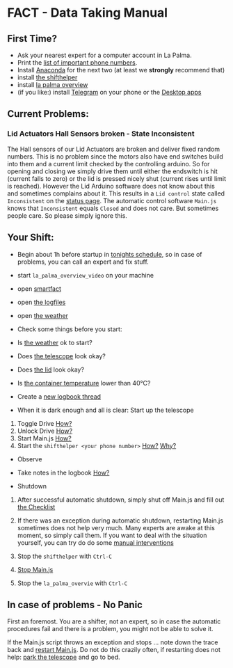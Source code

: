 # FACT - Data Taking Manual

## First Time? 
 * Ask your nearest expert for a computer account in La Palma.
 * Print the [list of important phone numbers](https://trac.fact-project.org/wiki/Protected/ContactInfo).
 * Install [Anaconda](https://www.continuum.io/downloads) for the next two (at least we **strongly** recommend that)
 * install [the shifthelper](https://github.com/fact-project/shifthelper/)
 * install [la palma overview](https://github.com/fact-project/la_palma_overview)
 * (if you like:) install [Telegram](https://telegram.org/) on your phone or the [Desktop apps](https://telegram.org/apps)

## Current Problems:

### Lid Actuators Hall Sensors broken - State Inconsistent

The Hall sensors of our Lid Actuators are broken and deliver fixed random numbers. This is no problem since the motors also have end switches build into them and a current limit checked by the controlling arduino. So for opening and closing we simply drive them until either the endswitch is hit (current falls to zero) or the lid is pressed nicely shut (current rises until limit is reached). 
However the Lid Arduino software does not know about this and sometimes complains about it. This results in a `Lid control` state called `Inconsistent` on the [status page](http://fact-project.org/smartfact/index.html?#status).
The automatic control software `Main.js` knows that `Inconsistent` equals `Closed` and does not care. But sometimes people care. So please simply ignore this.

## Your Shift:

 * Begin about 1h before startup in [tonights schedule](https://www.fact-project.org/schedule/), so in case of problems, you can call an expert and fix stuff.
  * start `la_palma_overview_video` on your machine
  * open [smartfact](https://www.fact-project.org/smartfact)
  * open [the logfiles](http://www.fact-project.org/showlog)
  * open [the weather](http://www.magic.iac.es/site/weather/index.html)
 * Check some things before you start:
  * Is [the weather](http://www.magic.iac.es/site/weather/index.html) ok to start?
  * Does [the telescope](http://fact-project.org/cam/index.php) look okay?
  * Does [the lid](http://fact-project.org/cam/lidcam.php) look okay?
  * Is [the container temperature](http://fact-project.org/smartfact/index.html?sound#temperature) lower than 40°C?
 * Create a [new logbook thread](https://www.fact-project.org/logbook/newthread.php?fid=2)

 * When it is dark enough and all is clear: Start up the telescope
  1. Toggle Drive   [How?](http://fact-project.org/smartfact/index.html?#control-drive)
  2. Unlock Drive   [How?](http://fact-project.org/smartfact/index.html?#control-drive)
  3. Start Main.js   [How?](http://fact-project.org/smartfact/index.html?#control-main)
  4. Start the `shifthelper <your phone number>` [How?](https://github.com/fact-project/shifthelper/#use) [Why?](https://github.com/fact-project/shifthelper/blob/master/why.md)
 
 * Observe
  * Take notes in the logbook [How?](https://github.com/404) 
 
 * Shutdown

  1. After successful automatic shutdown, simply shut off Main.js and fill out [the Checklist](http://fact-project.org/Checklist/)

  2. If there was an exception during automatic shutdown, restarting Main.js sometimes does not help very much. Many experts are awake at this moment, so simply call them. If you want to deal with the situation yourself, you can try do do some [manual interventions](ManualIntervention.md)

  3. Stop the `shifthelper` with `Ctrl-C`
  4. [Stop Main.js](ManualIntervention.md#stop-any-running-script)
  5. Stop the `la_palma_overvie` with `Ctrl-C`

 
## In case of problems - No Panic

 First an foremost. You are a shifter, not an expert, so in case the automatic procedures fail
 and there is a problem, you might not be able to solve it.

 If the Main.js script throws an exception and stops ... note down the trace back and [restart Main.js](ManualIntervention.md#start-mainjs). Do not do this crazily often, if restarting does not help: [park the telescope](ManualIntervention.md) and go to bed.
